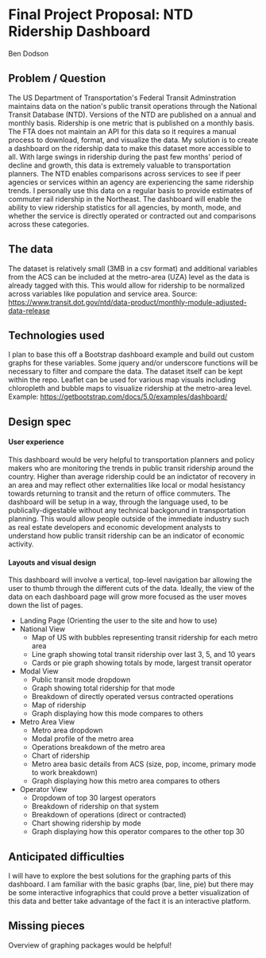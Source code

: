 # Final Project Proposal: NTD Ridership Dashboard
Ben Dodson

## Problem / Question

The US Department of Transportation's Federal Transit Adminstration maintains data on the nation's public transit operations through the National Transit Database (NTD). Versions of the NTD are published on a annual and monthly basis. Ridership is one metric that is published on a monthly basis. The FTA does not maintain an API for this data so it requires a manual process to download, format, and visualize the data. My solution is to create a dashboard on the ridership data to make this dataset more accessible to all. With large swings in ridership during the past few months' period of decline and growth, this data is extremely valuable to transportation planners. The NTD enables comparisons across services to see if peer agencies or services within an agency are experiencing the same ridership trends. I personally use this data on a regular basis to provide estimates of commuter rail ridership in the Northeast. The dashboard will enable the ability to view ridership statistics for all agencies, by month, mode, and whether the service is directly operated or contracted out and comparisons across these categories.

## The data

The dataset is relatively small (3MB in a csv format) and additional variables from the ACS can be included at the metro-area (UZA) level as the data is already tagged with this. This would allow for ridership to be normalized across variables like population and service area. Source: https://www.transit.dot.gov/ntd/data-product/monthly-module-adjusted-data-release

## Technologies used

I plan to base this off a Bootstrap dashboard example and build out custom graphs for these variables. Some jquery and/or underscore functions will be necessary to filter and compare the data. The dataset itself can be kept within the repo. Leaflet can be used for various map visuals including chloropleth and bubble maps to visualize ridership at the metro-area level. Example: https://getbootstrap.com/docs/5.0/examples/dashboard/

## Design spec

#### User experience

This dashboard would be very helpful to transportation planners and policy makers who are monitoring the trends in public transit ridership around the country. Higher than average ridership could be an indictator of recovery in an area and may reflect other externalities like local or modal hesistancy towards returning to transit and the return of office commuters. The dashboard will be setup in a way, through the language used, to be publically-digestable without any technical backgorund in transportation planning. This would allow people outside of the immediate industry such as real estate developers and economic development analysts to understand how public transit ridership can be an indicator of economic activity.

#### Layouts and visual design

This dashboard will involve a vertical, top-level navigation bar allowing the user to thumb through the different cuts of the data. Ideally, the view of the data on each dashboard page will grow more focused as the user moves down the list of pages. 

- Landing Page (Orienting the user to the site and how to use)
- National View
    - Map of US with bubbles representing transit ridership for each metro area
    - Line graph showing total transit ridership over last 3, 5, and 10 years
    - Cards or pie graph showing totals by mode, largest transit operator
- Modal View
    - Public transit mode dropdown
    - Graph showing total ridership for that mode
    - Breakdown of directly operated versus contracted operations
    - Map of ridership
    - Graph displaying how this mode compares to others
- Metro Area View
    - Metro area dropdown
    - Modal profile of the metro area
    - Operations breakdown of the metro area
    - Chart of ridership
    - Metro area basic details from ACS (size, pop, income, primary mode to work breakdown)
    - Graph displaying how this metro area compares to others
- Operator View
    - Dropdown of top 30 largest operators
    - Breakdown of ridership on that system
    - Breakdown of operations (direct or contracted)
    - Chart showing ridership by mode
    - Graph displaying how this operator compares to the other top 30

## Anticipated difficulties

I will have to explore the best solutions for the graphing parts of this dashboard. I am familiar with the basic graphs (bar, line, pie) but there may be some interactive infographics that could prove a better visualization of this data and better take advantage of the fact it is an interactive platform.

## Missing pieces

Overview of graphing packages would be helpful!